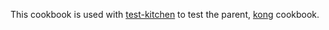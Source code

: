 This cookbook is used with [test-kitchen](http://kitchen.ci/) to test the parent, [kong](https://supermarket.chef.io/cookbooks/kong) cookbook.
